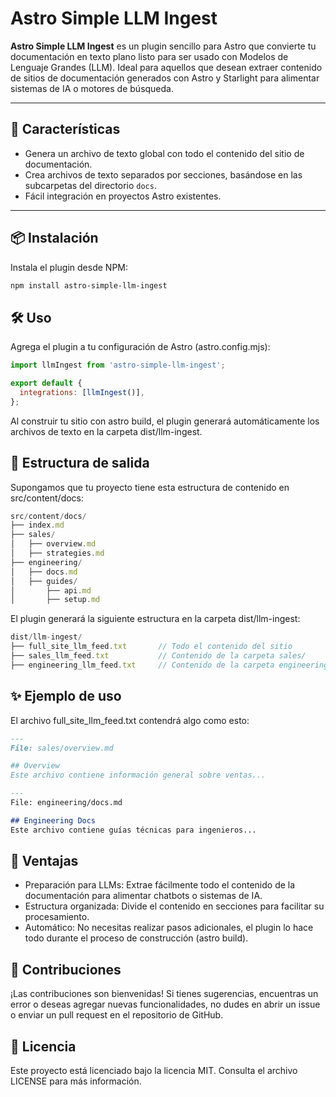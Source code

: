 # Astro Simple LLM Ingest

**Astro Simple LLM Ingest** es un plugin sencillo para Astro que convierte tu documentación en texto plano listo para ser usado con Modelos de Lenguaje Grandes (LLM). Ideal para aquellos que desean extraer contenido de sitios de documentación generados con Astro y Starlight para alimentar sistemas de IA o motores de búsqueda.

---

## 🚀 Características

- Genera un archivo de texto global con todo el contenido del sitio de documentación.
- Crea archivos de texto separados por secciones, basándose en las subcarpetas del directorio `docs`.
- Fácil integración en proyectos Astro existentes.

---

## 📦 Instalación

Instala el plugin desde NPM:

```bash
npm install astro-simple-llm-ingest
```

## 🛠 Uso

Agrega el plugin a tu configuración de Astro (astro.config.mjs):

```javascript   
import llmIngest from 'astro-simple-llm-ingest';

export default {
  integrations: [llmIngest()],
};

```

Al construir tu sitio con astro build, el plugin generará automáticamente los archivos de texto en la carpeta dist/llm-ingest.

## 📂 Estructura de salida
Supongamos que tu proyecto tiene esta estructura de contenido en src/content/docs:

```javascript   
src/content/docs/
├── index.md
├── sales/
│   ├── overview.md
│   ├── strategies.md
├── engineering/
│   ├── docs.md
│   ├── guides/
│       ├── api.md
│       ├── setup.md

```
El plugin generará la siguiente estructura en la carpeta dist/llm-ingest:

```javascript
dist/llm-ingest/
├── full_site_llm_feed.txt       // Todo el contenido del sitio
├── sales_llm_feed.txt           // Contenido de la carpeta sales/
├── engineering_llm_feed.txt     // Contenido de la carpeta engineering/
```

## ✨ Ejemplo de uso

El archivo full_site_llm_feed.txt contendrá algo como esto:

```markdown
---
File: sales/overview.md

## Overview
Este archivo contiene información general sobre ventas...

---
File: engineering/docs.md

## Engineering Docs
Este archivo contiene guías técnicas para ingenieros...
```

## 🌟 Ventajas
- Preparación para LLMs: Extrae fácilmente todo el contenido de la documentación para alimentar chatbots o sistemas de IA.
- Estructura organizada: Divide el contenido en secciones para facilitar su procesamiento.
- Automático: No necesitas realizar pasos adicionales, el plugin lo hace todo durante el proceso de construcción (astro build).

## 🤝 Contribuciones
¡Las contribuciones son bienvenidas! Si tienes sugerencias, encuentras un error o deseas agregar nuevas funcionalidades, no dudes en abrir un issue o enviar un pull request en el repositorio de GitHub.

## 📝 Licencia
Este proyecto está licenciado bajo la licencia MIT. Consulta el archivo LICENSE para más información.

```